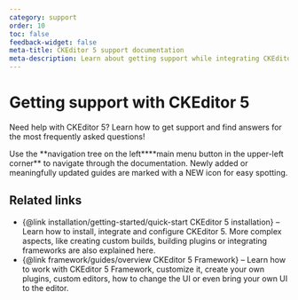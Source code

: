 ```yaml
---
category: support
order: 10
toc: false
feedback-widget: false
meta-title: CKEditor 5 support documentation
meta-description: Learn about getting support while integrating CKEditor 5.
---
```


# Getting support with CKEditor 5

Need help with CKEditor 5? Learn how to get support and find answers for the most frequently asked questions!

<info-box>
	Use the <span class="navigation-hint_desktop">**navigation tree on the left**</span><span class="navigation-hint_mobile">**main menu button in the upper-left corner**</span> to navigate through the documentation. Newly added or meaningfully updated guides are marked with a <span class="tree__item__badge tree__item__badge_new">NEW</span> icon for easy spotting.
</info-box>

## Related links

 * {@link installation/getting-started/quick-start CKEditor 5 installation} &ndash; Learn how to install, integrate and configure CKEditor 5. More complex aspects, like creating custom builds, building plugins or integrating frameworks are also explained here.
 * {@link framework/guides/overview CKEditor 5 Framework} &ndash; Learn how to work with CKEditor 5 Framework, customize it, create your own plugins, custom editors, how to change the UI or even bring your own UI to the editor.